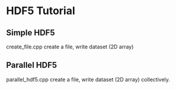 # HDF5 Tutorial

## Simple HDF5
create_file.cpp
  create a file, write dataset (2D array)
## Parallel HDF5
parallel_hdf5.cpp
  create a file, write dataset (2D array) collectively.
